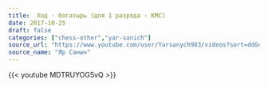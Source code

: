 ```yaml
---
title:  Ход - богатырь (для 1 разряда - КМС)
date: 2017-10-25
draft: false
categories: ["chess-other","yar-sanich"]
source_url: "https://www.youtube.com/user/Yarsanych983/videos?sort=dd&view=0&flow=grid"
source_name: "Яр Саныч"
---
```


<!--more-->
<div class="row">
  <div class="col-12">
    {{< youtube MDTRUYOG5vQ >}}
  </div>
</div>
